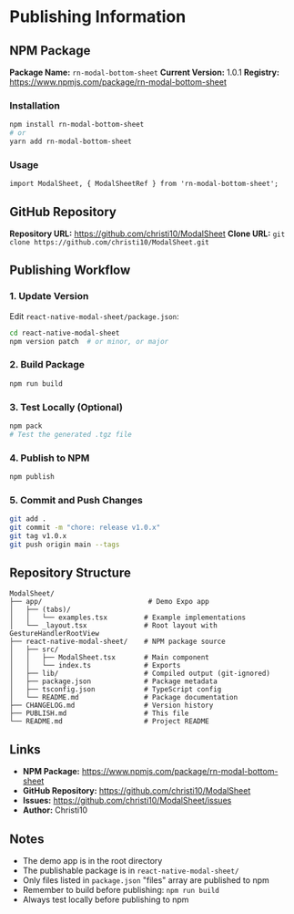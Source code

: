 # Publishing Information

## NPM Package

**Package Name:** `rn-modal-bottom-sheet`
**Current Version:** 1.0.1
**Registry:** https://www.npmjs.com/package/rn-modal-bottom-sheet

### Installation

```bash
npm install rn-modal-bottom-sheet
# or
yarn add rn-modal-bottom-sheet
```

### Usage

```tsx
import ModalSheet, { ModalSheetRef } from 'rn-modal-bottom-sheet';
```

## GitHub Repository

**Repository URL:** https://github.com/christi10/ModalSheet
**Clone URL:** `git clone https://github.com/christi10/ModalSheet.git`

## Publishing Workflow

### 1. Update Version

Edit `react-native-modal-sheet/package.json`:
```bash
cd react-native-modal-sheet
npm version patch  # or minor, or major
```

### 2. Build Package

```bash
npm run build
```

### 3. Test Locally (Optional)

```bash
npm pack
# Test the generated .tgz file
```

### 4. Publish to NPM

```bash
npm publish
```

### 5. Commit and Push Changes

```bash
git add .
git commit -m "chore: release v1.0.x"
git tag v1.0.x
git push origin main --tags
```

## Repository Structure

```
ModalSheet/
├── app/                          # Demo Expo app
│   ├── (tabs)/
│   │   └── examples.tsx         # Example implementations
│   └── _layout.tsx              # Root layout with GestureHandlerRootView
├── react-native-modal-sheet/    # NPM package source
│   ├── src/
│   │   ├── ModalSheet.tsx       # Main component
│   │   └── index.ts             # Exports
│   ├── lib/                     # Compiled output (git-ignored)
│   ├── package.json             # Package metadata
│   ├── tsconfig.json            # TypeScript config
│   └── README.md                # Package documentation
├── CHANGELOG.md                 # Version history
├── PUBLISH.md                   # This file
└── README.md                    # Project README
```

## Links

- **NPM Package:** https://www.npmjs.com/package/rn-modal-bottom-sheet
- **GitHub Repository:** https://github.com/christi10/ModalSheet
- **Issues:** https://github.com/christi10/ModalSheet/issues
- **Author:** Christi10

## Notes

- The demo app is in the root directory
- The publishable package is in `react-native-modal-sheet/`
- Only files listed in `package.json` "files" array are published to npm
- Remember to build before publishing: `npm run build`
- Always test locally before publishing to npm
